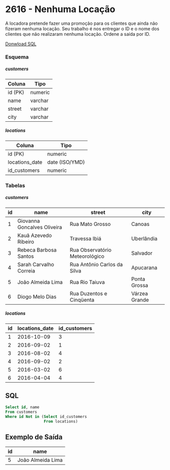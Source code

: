 # 2616 - Nenhuma Locação

A locadora pretende fazer uma promoção para os clientes que ainda não fizeram nenhuma locação. Seu trabalho é nos entregar o ID e o nome dos clientes que não realizaram nenhuma locação. Ordene a saída por ID.

[Donwload SQL](https://www.beecrowd.com.br/repository-sql/2616.sql)

### Esquema

##### customers

| Coluna  | Tipo    |
| ------- | ------- |
| id (PK) | numeric |
| name    | varchar |
| street  | varchar |
| city    | varchar |

##### locations

| Coluna         | Tipo           |
| -------------- | -------------- |
| id (PK)        | numeric        |
| locations_date | date (ISO/YMD) |
| id_customers   | numeric        |

### Tabelas

##### customers

| id  | name                        | street                         | city          |
| --- | --------------------------- | ------------------------------ | ------------- |
| 1   | Giovanna Goncalves Oliveira | Rua Mato Grosso                | Canoas        |
| 2   | Kauã Azevedo Ribeiro        | Travessa Ibiá                  | Uberlândia    |
| 3   | Rebeca Barbosa Santos       | Rua Observatório Meteorológico | Salvador      |
| 4   | Sarah Carvalho Correia      | Rua Antônio Carlos da Silva    | Apucarana     |
| 5   | João Almeida Lima           | Rua Rio Taiuva                 | Ponta Grossa  |
| 6   | Diogo Melo Dias             | Rua Duzentos e Cinqüenta       | Várzea Grande |

##### locations

| id  | locations_date | id_customers |
| --- | -------------- | ------------ |
| 1   | 2016-10-09     | 3            |
| 2   | 2016-09-02     | 1            |
| 3   | 2016-08-02     | 4            |
| 4   | 2016-09-02     | 2            |
| 5   | 2016-03-02     | 6            |
| 6   | 2016-04-04     | 4            |

## SQL

```sql
Select id, name
From customers
Where id Not in (Select id_customers
                 From locations)
```

## Exemplo de Saída

| id  | name              |
| --- | ----------------- |
| 5   | João Almeida Lima |
